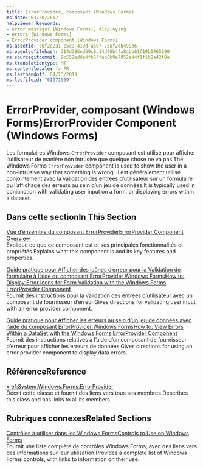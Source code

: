 ```yaml
---
title: ErrorProvider, composant (Windows Forms)
ms.date: 03/30/2017
helpviewer_keywords:
- error messages [Windows Forms], displaying
- errors [Windows Forms]
- ErrorProvider component [Windows Forms]
ms.assetid: c0f2e231-c5c9-413d-a507-75af2db499b6
ms.openlocfilehash: 314d386ed69c8c14d90b4fa8abb61f19b0465890
ms.sourcegitcommit: 9b552addadfb57fab0b9e7852ed4f1f1b8a42f8e
ms.translationtype: MT
ms.contentlocale: fr-FR
ms.lasthandoff: 04/23/2019
ms.locfileid: "61971969"
---
```

# <a name="errorprovider-component-windows-forms"></a><span data-ttu-id="d83e3-102">ErrorProvider, composant (Windows Forms)</span><span class="sxs-lookup"><span data-stu-id="d83e3-102">ErrorProvider Component (Windows Forms)</span></span>
<span data-ttu-id="d83e3-103">Les formulaires Windows `ErrorProvider` composant est utilisé pour afficher l’utilisateur de manière non intrusive que quelque chose ne va pas.</span><span class="sxs-lookup"><span data-stu-id="d83e3-103">The Windows Forms `ErrorProvider` component is used to show the user in a non-intrusive way that something is wrong.</span></span> <span data-ttu-id="d83e3-104">Il est généralement utilisé conjointement avec la validation des entrées d’utilisateur sur un formulaire ou l’affichage des erreurs au sein d’un jeu de données.</span><span class="sxs-lookup"><span data-stu-id="d83e3-104">It is typically used in conjunction with validating user input on a form, or displaying errors within a dataset.</span></span>  
  
## <a name="in-this-section"></a><span data-ttu-id="d83e3-105">Dans cette section</span><span class="sxs-lookup"><span data-stu-id="d83e3-105">In This Section</span></span>  
 [<span data-ttu-id="d83e3-106">Vue d’ensemble du composant ErrorProvider</span><span class="sxs-lookup"><span data-stu-id="d83e3-106">ErrorProvider Component Overview</span></span>](errorprovider-component-overview-windows-forms.md)  
 <span data-ttu-id="d83e3-107">Explique ce que ce composant est et ses principales fonctionnalités et propriétés.</span><span class="sxs-lookup"><span data-stu-id="d83e3-107">Explains what this component is and its key features and properties.</span></span>  
  
 [<span data-ttu-id="d83e3-108">Guide pratique pour Afficher des icônes d’erreur pour la Validation de formulaire à l’aide du composant ErrorProvider Windows Forms</span><span class="sxs-lookup"><span data-stu-id="d83e3-108">How to: Display Error Icons for Form Validation with the Windows Forms ErrorProvider Component</span></span>](display-error-icons-for-form-validation-with-wf-errorprovider.md)  
 <span data-ttu-id="d83e3-109">Fournit des instructions pour la validation des entrées d’utilisateur avec un composant de fournisseur d’erreur.</span><span class="sxs-lookup"><span data-stu-id="d83e3-109">Gives directions for validating user input with an error provider component.</span></span>  
  
 [<span data-ttu-id="d83e3-110">Guide pratique pour Afficher les erreurs au sein d’un jeu de données avec l’aide du composant ErrorProvider Windows Forms</span><span class="sxs-lookup"><span data-stu-id="d83e3-110">How to: View Errors Within a DataSet with the Windows Forms ErrorProvider Component</span></span>](view-errors-within-a-dataset-with-wf-errorprovider-component.md)  
 <span data-ttu-id="d83e3-111">Fournit des instructions relatives à l’aide d’un composant de fournisseur d’erreur pour afficher les erreurs de données.</span><span class="sxs-lookup"><span data-stu-id="d83e3-111">Gives directions for using an error provider component to display data errors.</span></span>  
  
## <a name="reference"></a><span data-ttu-id="d83e3-112">Référence</span><span class="sxs-lookup"><span data-stu-id="d83e3-112">Reference</span></span>  
 <xref:System.Windows.Forms.ErrorProvider>  
 <span data-ttu-id="d83e3-113">Décrit cette classe et fournit des liens vers tous ses membres.</span><span class="sxs-lookup"><span data-stu-id="d83e3-113">Describes this class and has links to all its members.</span></span>  
  
## <a name="related-sections"></a><span data-ttu-id="d83e3-114">Rubriques connexes</span><span class="sxs-lookup"><span data-stu-id="d83e3-114">Related Sections</span></span>  
 [<span data-ttu-id="d83e3-115">Contrôles à utiliser dans les Windows Forms</span><span class="sxs-lookup"><span data-stu-id="d83e3-115">Controls to Use on Windows Forms</span></span>](controls-to-use-on-windows-forms.md)  
 <span data-ttu-id="d83e3-116">Fournit une liste complète de contrôles Windows Forms, avec des liens vers des informations sur leur utilisation.</span><span class="sxs-lookup"><span data-stu-id="d83e3-116">Provides a complete list of Windows Forms controls, with links to information on their use.</span></span>
